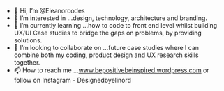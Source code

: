 - 👋 Hi, I’m @Eleanorcodes
- 👀 I’m interested in ...design, technology, architecture and branding.
- 🌱 I’m currently learning ...how to code to front end level whilst building UX/UI Case studies to bridge the gaps on problems, by providing solutions.
- 💞️ I’m looking to collaborate on ...future case studies where I can combine both my coding, product design and UX research skills together.
- 📫 How to reach me ...www.bepositivebeinspired.wordpress.com or follow on Instagram - Designedbyelinord

<!---
Eleanorcodes/Eleanorcodes is a ✨ special ✨ repository because its `README.md` (this file) appears on your GitHub profile.
You can click the Preview link to take a look at your changes.
--->

